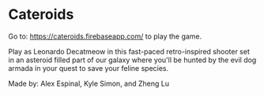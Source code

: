 # Cateroids

Go to: https://cateroids.firebaseapp.com/ to play the game.

Play as Leonardo Decatmeow in this fast-paced retro-inspired shooter set in an asteroid filled part of our galaxy where you'll be hunted by the evil dog armada in your quest to save your feline species.

Made by: Alex Espinal, Kyle Simon, and Zheng Lu
